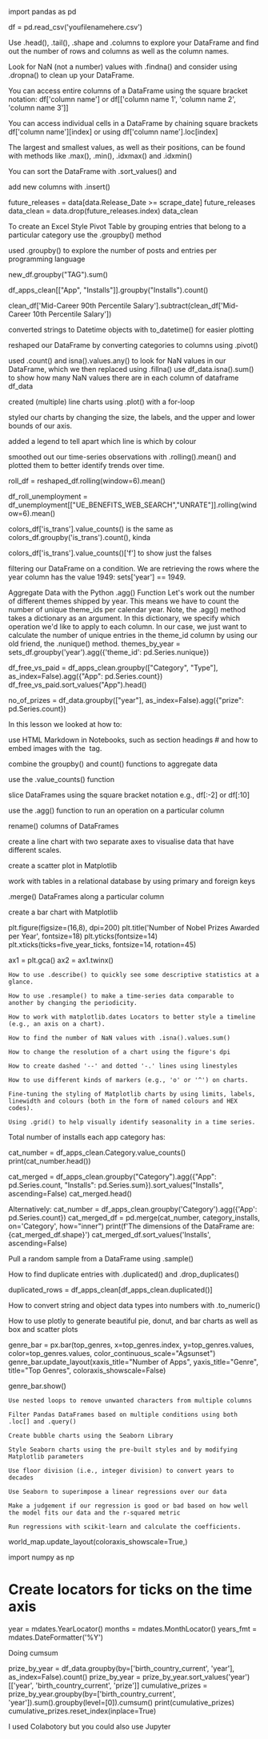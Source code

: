 import pandas as pd

df = pd.read_csv('youfilenamehere.csv')


Use .head(), .tail(), .shape and .columns to explore your DataFrame and find out the number of rows and columns as well as the column names.

Look for NaN (not a number) values with .findna() and consider using .dropna() to clean up your DataFrame.

You can access entire columns of a DataFrame using the square bracket notation: df['column name'] or df[['column name 1', 'column name 2', 'column name 3']]

You can access individual cells in a DataFrame by chaining square brackets df['column name'][index] or using df['column name'].loc[index]

The largest and smallest values, as well as their positions, can be found with methods like .max(), .min(), .idxmax() and .idxmin()

You can sort the DataFrame with .sort_values() and 

add new columns with .insert()

future_releases = data[data.Release_Date >= scrape_date]
future_releases
data_clean = data.drop(future_releases.index)
data_clean

To create an Excel Style Pivot Table by grouping entries that belong to a particular category use the .groupby() method


used .groupby() to explore the number of posts and entries per programming language

new_df.groupby("TAG").sum()

df_apps_clean[["App", "Installs"]].groupby("Installs").count()

clean_df['Mid-Career 90th Percentile Salary'].subtract(clean_df['Mid-Career 10th Percentile Salary'])

converted strings to Datetime objects with to_datetime() for easier plotting

reshaped our DataFrame by converting categories to columns using .pivot()

used .count() and isna().values.any() to look for NaN values in our DataFrame, which we then replaced using .fillna()
use df_data.isna().sum() to show how many NaN values there are in each column of dataframe df_data

created (multiple) line charts using .plot() with a for-loop

styled our charts by changing the size, the labels, and the upper and lower bounds of our axis.

added a legend to tell apart which line is which by colour

smoothed out our time-series observations with .rolling().mean() and plotted them to better identify trends over time.

roll_df = reshaped_df.rolling(window=6).mean()

df_roll_unemployment = df_unemployment[["UE_BENEFITS_WEB_SEARCH","UNRATE"]].rolling(window=6).mean()

colors_df['is_trans'].value_counts() is the same as colors_df.groupby('is_trans').count(), kinda

colors_df['is_trans'].value_counts()['f'] to show just the falses


filtering our DataFrame on a condition. We are retrieving the rows where the year column has the value 1949: sets['year'] == 1949.

Aggregate Data with the Python .agg() Function
Let's work out the number of different themes shipped by year. This means we have to count the number of unique theme_ids per calendar year.
Note, the .agg() method takes a dictionary as an argument. In this dictionary, we specify which operation we'd like to apply to each column. In our case, we just want to calculate the number of unique entries in the theme_id column by using our old friend, the .nunique() method. 
themes_by_year = sets_df.groupby('year').agg({'theme_id': pd.Series.nunique})

df_free_vs_paid = df_apps_clean.groupby(["Category", "Type"], as_index=False).agg({"App": pd.Series.count})
df_free_vs_paid.sort_values("App").head()

no_of_prizes = df_data.groupby(["year"], as_index=False).agg({"prize": pd.Series.count})

In this lesson we looked at how to:

use HTML Markdown in Notebooks, such as section headings # and how to embed images with the <img> tag.

combine the groupby() and count() functions to aggregate data

use the .value_counts() function

slice DataFrames using the square bracket notation e.g., df[:-2] or df[:10]

use the .agg() function to run an operation on a particular column

rename() columns of DataFrames

create a line chart with two separate axes to visualise data that have different scales.

create a scatter plot in Matplotlib

work with tables in a relational database by using primary and foreign keys

.merge() DataFrames along a particular column

create a bar chart with Matplotlib

plt.figure(figsize=(16,8), dpi=200)
plt.title('Number of Nobel Prizes Awarded per Year', fontsize=18)
plt.yticks(fontsize=14)
plt.xticks(ticks=five_year_ticks, 
           fontsize=14, 
           rotation=45)

ax1 = plt.gca()
ax2 = ax1.twinx()

    How to use .describe() to quickly see some descriptive statistics at a glance.

    How to use .resample() to make a time-series data comparable to another by changing the periodicity.

    How to work with matplotlib.dates Locators to better style a timeline (e.g., an axis on a chart).

    How to find the number of NaN values with .isna().values.sum()

    How to change the resolution of a chart using the figure's dpi

    How to create dashed '--' and dotted '-.' lines using linestyles

    How to use different kinds of markers (e.g., 'o' or '^') on charts.

    Fine-tuning the styling of Matplotlib charts by using limits, labels, linewidth and colours (both in the form of named colours and HEX codes).

    Using .grid() to help visually identify seasonality in a time series.


Total number of installs each app category has:

cat_number = df_apps_clean.Category.value_counts()
print(cat_number.head())

cat_merged = df_apps_clean.groupby("Category").agg({"App": pd.Series.count, "Installs": pd.Series.sum}).sort_values("Installs", ascending=False)
cat_merged.head()


Alternatively:
cat_number = df_apps_clean.groupby('Category').agg({'App': pd.Series.count})
cat_merged_df = pd.merge(cat_number, category_installs, on='Category', how="inner")
print(f'The dimensions of the DataFrame are: {cat_merged_df.shape}')
cat_merged_df.sort_values('Installs', ascending=False)

Pull a random sample from a DataFrame using .sample()

How to find duplicate entries with .duplicated() and .drop_duplicates()

duplicated_rows = df_apps_clean[df_apps_clean.duplicated()]

How to convert string and object data types into numbers with .to_numeric()

How to use plotly to generate beautiful pie, donut, and bar charts as well as box and scatter plots 

genre_bar = px.bar(top_genres, x=top_genres.index, y=top_genres.values, color=top_genres.values, color_continuous_scale="Agsunset")
genre_bar.update_layout(xaxis_title="Number of Apps", yaxis_title="Genre", title="Top Genres", coloraxis_showscale=False)

genre_bar.show()


    Use nested loops to remove unwanted characters from multiple columns

    Filter Pandas DataFrames based on multiple conditions using both .loc[] and .query()

    Create bubble charts using the Seaborn Library

    Style Seaborn charts using the pre-built styles and by modifying Matplotlib parameters

    Use floor division (i.e., integer division) to convert years to decades

    Use Seaborn to superimpose a linear regressions over our data

    Make a judgement if our regression is good or bad based on how well the model fits our data and the r-squared metric

    Run regressions with scikit-learn and calculate the coefficients. 


world_map.update_layout(coloraxis_showscale=True,)

import numpy as np

# Create locators for ticks on the time axis
year = mdates.YearLocator()
months = mdates.MonthLocator() 
years_fmt = mdates.DateFormatter('%Y')


Doing cumsum

prize_by_year = df_data.groupby(by=['birth_country_current', 'year'], as_index=False).count()
prize_by_year = prize_by_year.sort_values('year')[['year', 'birth_country_current', 'prize']]
cumulative_prizes = prize_by_year.groupby(by=['birth_country_current', 'year']).sum().groupby(level=[0]).cumsum()
print(cumulative_prizes)
cumulative_prizes.reset_index(inplace=True) 

I used Colabotory but you could also use Jupyter
